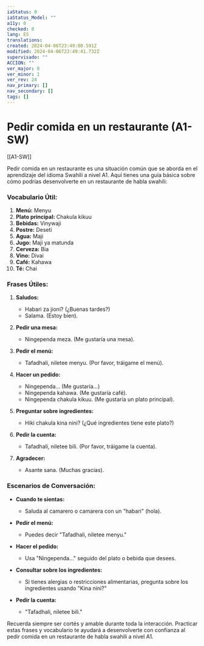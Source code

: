 ```yaml
---
iaStatus: 0
iaStatus_Model: ""
a11y: 0
checked: 0
lang: ES
translations: 
created: 2024-04-06T23:49:00.591Z
modified: 2024-04-06T23:49:41.732Z
supervisado: ""
ACCION: ""
ver_major: 0
ver_minor: 1
ver_rev: 24
nav_primary: []
nav_secondary: []
tags: []
---
```

# Pedir comida en un restaurante (A1-SW)

[[A1-SW]]

Pedir comida en un restaurante es una situación común que se aborda en el aprendizaje del idioma Swahili a nivel A1. Aquí tienes una guía básica sobre cómo podrías desenvolverte en un restaurante de habla swahili:

### Vocabulario Útil:

1. **Menú:** Menyu
2. **Plato principal:** Chakula kikuu
3. **Bebidas:** Vinywaji
4. **Postre:** Deseti
5. **Agua:** Maji
6. **Jugo:** Maji ya matunda
7. **Cerveza:** Bia
8. **Vino:** Divai
9. **Café:** Kahawa
10. **Té:** Chai

### Frases Útiles:

1. **Saludos:**
   - Habari za jioni? (¿Buenas tardes?)
   - Salama. (Estoy bien).

2. **Pedir una mesa:**
   - Ningependa meza. (Me gustaría una mesa).

3. **Pedir el menú:**
   - Tafadhali, niletee menyu. (Por favor, tráigame el menú).

4. **Hacer un pedido:**
   - Ningependa... (Me gustaría...)
   - Ningependa kahawa. (Me gustaría café).
   - Ningependa chakula kikuu. (Me gustaría un plato principal).

5. **Preguntar sobre ingredientes:**
   - Hiki chakula kina nini? (¿Qué ingredientes tiene este plato?)

6. **Pedir la cuenta:**
   - Tafadhali, niletee bili. (Por favor, tráigame la cuenta).

7. **Agradecer:**
   - Asante sana. (Muchas gracias).

### Escenarios de Conversación:

- **Cuando te sientas:**
  - Saluda al camarero o camarera con un "habari" (hola).

- **Pedir el menú:**
  - Puedes decir "Tafadhali, niletee menyu."

- **Hacer el pedido:**
  - Usa "Ningependa..." seguido del plato o bebida que desees.

- **Consultar sobre los ingredientes:**
  - Si tienes alergias o restricciones alimentarias, pregunta sobre los ingredientes usando "Kina nini?"

- **Pedir la cuenta:**
  - "Tafadhali, niletee bili."

Recuerda siempre ser cortés y amable durante toda la interacción. Practicar estas frases y vocabulario te ayudará a desenvolverte con confianza al pedir comida en un restaurante de habla swahili a nivel A1.